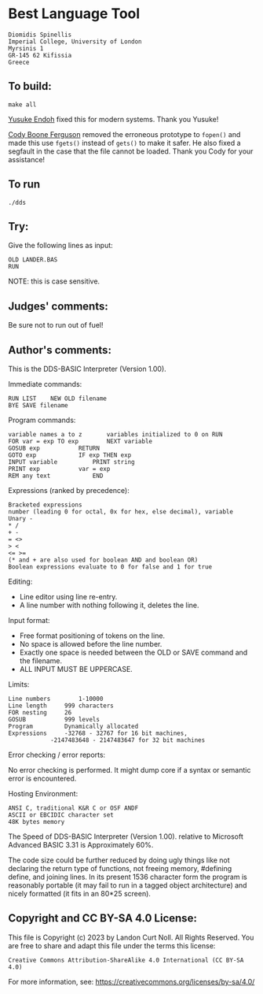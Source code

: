 # Best Language Tool

	Diomidis Spinellis
	Imperial College, University of London
	Myrsinis 1
	GR-145 62 Kifissia
	Greece

## To build:

	make all


[Yusuke Endoh](/winners.html#Yusuke_Endoh) fixed this for modern systems. Thank
you Yusuke!

[Cody Boone Ferguson](/winners.html#Cody_Boone_Ferguson) removed the erroneous
prototype to `fopen()` and made this use `fgets()` instead of `gets()` to make
it safer. He also fixed a segfault in the case that the file cannot be loaded.
Thank you Cody for your assistance!

## To run

	./dds


## Try:

Give the following lines as input:
    
	OLD LANDER.BAS
	RUN

NOTE: this is case sensitive.

## Judges' comments:


Be sure not to run out of fuel!


## Author's comments:

This is the DDS-BASIC Interpreter (Version 1.00). 

Immediate commands:

	RUN	LIST	NEW	OLD filename
	BYE	SAVE filename

Program commands:

	variable names a to z		variables initialized to 0 on RUN
	FOR var = exp TO exp		NEXT variable
	GOSUB exp			RETURN
	GOTO exp			IF exp THEN exp
	INPUT variable			PRINT string
	PRINT exp			var = exp
	REM any text			END

Expressions (ranked by precedence):

	Bracketed expressions
	number (leading 0 for octal, 0x for hex, else decimal), variable
	Unary -
	* / 
	+ - 
	= <> 
	> < 
	<= >=
	(* and + are also used for boolean AND and boolean OR)
	Boolean expressions evaluate to 0 for false and 1 for true

Editing:

- Line editor using line re-entry.
- A line number with nothing following it, deletes the line.

Input format:

- Free format positioning of tokens on the line.
- No space is allowed before the line number.
- Exactly one space is needed between the OLD or SAVE command and 
  the filename.
- ALL INPUT MUST BE UPPERCASE.


Limits:

	Line numbers		1-10000
	Line length		999 characters
	FOR nesting		26
	GOSUB			999 levels
	Program			Dynamically allocated
	Expressions		-32768 - 32767 for 16 bit machines, 
				-2147483648 - 2147483647 for 32 bit machines

Error checking / error reports:


No error checking is performed.
It might dump core if a syntax or semantic error is encountered.


Hosting Environment:

	ANSI C, traditional K&R C or OSF ANDF
	ASCII or EBCIDIC character set
	48K bytes memory

The Speed of DDS-BASIC Interpreter (Version 1.00). relative to
Microsoft Advanced BASIC 3.31 is Approximately 60%.

The code size could be further reduced by doing ugly things like
not declaring the return type of functions, not freeing memory,
#defining define, and joining lines.  In its present 1536 character
form the program is reasonably portable (it may fail to run in a
tagged object architecture) and nicely formatted (it fits in an
80*25 screen).

## Copyright and CC BY-SA 4.0 License:

This file is Copyright (c) 2023 by Landon Curt Noll.  All Rights Reserved.
You are free to share and adapt this file under the terms this license:

    Creative Commons Attribution-ShareAlike 4.0 International (CC BY-SA 4.0)

For more information, see: https://creativecommons.org/licenses/by-sa/4.0/
